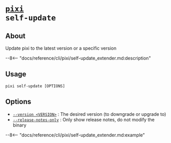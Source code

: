 <!--- This file is autogenerated. Do not edit manually! -->
# <code>[pixi](../pixi.md) self-update</code>

## About
Update pixi to the latest version or a specific version

--8<-- "docs/reference/cli/pixi/self-update_extender.md:description"

## Usage
```
pixi self-update [OPTIONS]
```

## Options
- <a id="arg---version" href="#arg---version">`--version <VERSION>`</a>
:  The desired version (to downgrade or upgrade to)
- <a id="arg---release-notes-only" href="#arg---release-notes-only">`--release-notes-only`</a>
:  Only show release notes, do not modify the binary

--8<-- "docs/reference/cli/pixi/self-update_extender.md:example"
